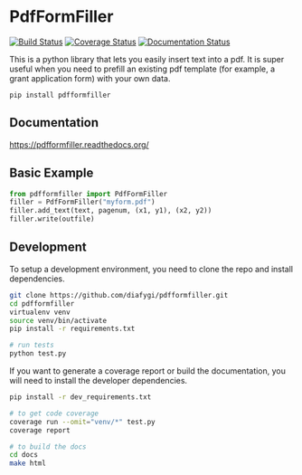 # PdfFormFiller

[![Build Status](https://travis-ci.org/diafygi/acme-tiny.svg?branch=master)](https://travis-ci.org/diafygi/acme-tiny)
[![Coverage Status](https://coveralls.io/repos/github/diafygi/pdfformfiller/badge.svg?branch=master)](https://coveralls.io/github/diafygi/pdfformfiller?branch=master)
[![Documentation Status](https://readthedocs.org/projects/pdfformfiller/badge/?version=latest)](http://pdfformfiller.readthedocs.org/en/latest/?badge=latest)

This is a python library that lets you easily insert text into a pdf. It is
super useful when you need to prefill an existing pdf template (for example, a
grant application form) with your own data.

```
pip install pdfformfiller
```

## Documentation

https://pdfformfiller.readthedocs.org/

## Basic Example

```py
from pdfformfiller import PdfFormFiller
filler = PdfFormFiller("myform.pdf")
filler.add_text(text, pagenum, (x1, y1), (x2, y2))
filler.write(outfile)
```

## Development

To setup a development environment, you need to clone the repo and install
dependencies.

```sh
git clone https://github.com/diafygi/pdfformfiller.git
cd pdfformfiller
virtualenv venv
source venv/bin/activate
pip install -r requirements.txt

# run tests
python test.py
```

If you want to generate a coverage report or build the documentation, you will
need to install the developer dependencies.

```sh
pip install -r dev_requirements.txt

# to get code coverage
coverage run --omit="venv/*" test.py
coverage report

# to build the docs
cd docs
make html
```

